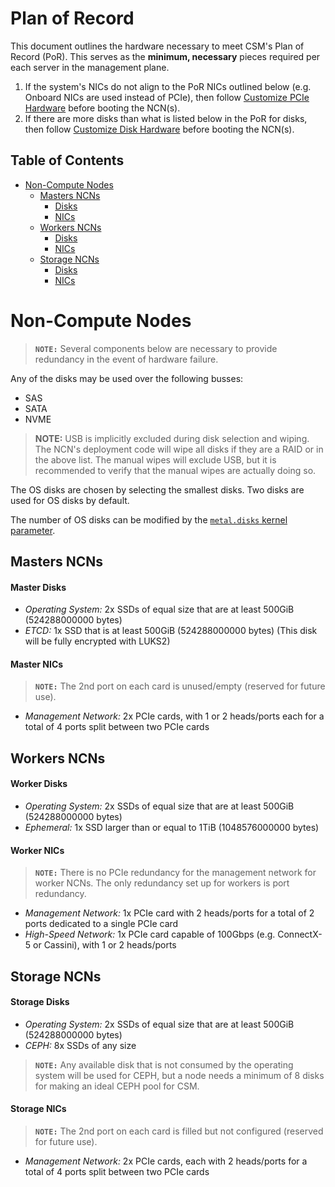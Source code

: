 # Plan of Record

This document outlines the hardware necessary to meet CSM's Plan of Record (PoR). This serves as the **minimum, necessary** pieces required per each server in the management plane.

1. If the system's NICs do not align to the PoR NICs outlined below (e.g. Onboard NICs are used instead of PCIe), then follow [Customize PCIe Hardware](../operations/node_management/Customize_PCIe_Hardware.md) before booting the NCN(s).
1. If there are more disks than what is listed below in the PoR for disks, then follow [Customize Disk Hardware](../operations/node_management/Customize_Disk_Hardware.md) before booting the NCN(s).

## Table of Contents

* [Non-Compute Nodes](#non-compute-nodes)
    * [Masters NCNs](#masters-ncns)
        * [Disks](#master-disks)
        * [NICs](#master-nics)
    * [Workers NCNs](#workers-ncns)
        * [Disks](#worker-disks)
        * [NICs](#worker-nics)
    * [Storage NCNs](#storage-ncns)
        * [Disks](#storage-disks)
        * [NICs](#storage-nics)

# Non-Compute Nodes

> **`NOTE:`** Several components below are necessary to provide redundancy in the event of hardware failure.

Any of the disks may be used over the following busses:
- SAS
- SATA
- NVME

> **NOTE:** USB is implicitly excluded during disk selection and wiping. The NCN's deployment code will wipe all disks if they are a RAID or in the above list.
> The manual wipes will exclude USB, but it is recommended to verify that the manual wipes are actually doing so.

The OS disks are chosen by selecting the smallest disks. Two disks are used for OS disks by default.

The number of OS disks can be modified by the [`metal.disks` kernel parameter](https://github.com/Cray-HPE/dracut-metal-mdsquash/blob/main/README.md#metaldisks).

## Masters NCNs

#### Master Disks

- _Operating System:_ 2x SSDs of equal size that are at least 500GiB (524288000000 bytes)
- _ETCD:_ 1x SSD that is at least 500GiB (524288000000 bytes) (This disk will be fully encrypted with LUKS2)

#### Master NICs

> **`NOTE:`** The 2nd port on each card is unused/empty (reserved for future use).

- _Management Network:_ 2x PCIe cards, with 1 or 2 heads/ports each for a total of 4 ports split between two PCIe cards

## Workers NCNs

#### Worker Disks

- _Operating System:_ 2x SSDs of equal size that are at least 500GiB (524288000000 bytes)
- _Ephemeral:_ 1x SSD larger than or equal to 1TiB (1048576000000 bytes)

#### Worker NICs

> **`NOTE:`** There is no PCIe redundancy for the management network for worker NCNs. The only redundancy set up for workers is port redundancy.

- _Management Network:_ 1x PCIe card with 2 heads/ports for a total of 2 ports dedicated to a single PCIe card
- _High-Speed Network:_ 1x PCIe card capable of 100Gbps (e.g. ConnectX-5 or Cassini), with 1 or 2 heads/ports

## Storage NCNs

#### Storage Disks

- _Operating System:_ 2x SSDs of equal size that are at least 500GiB (524288000000 bytes)
- _CEPH:_ 8x SSDs of any size

> **`NOTE:`** Any available disk that is not consumed by the operating system will be used for CEPH, but a node needs a minimum of 8 disks for making an ideal CEPH pool for CSM.

#### Storage NICs

> **`NOTE:`** The 2nd port on each card is filled but not configured (reserved for future use).

- _Management Network:_ 2x PCIe cards, each with 2 heads/ports for a total of 4 ports split between two PCIe cards
